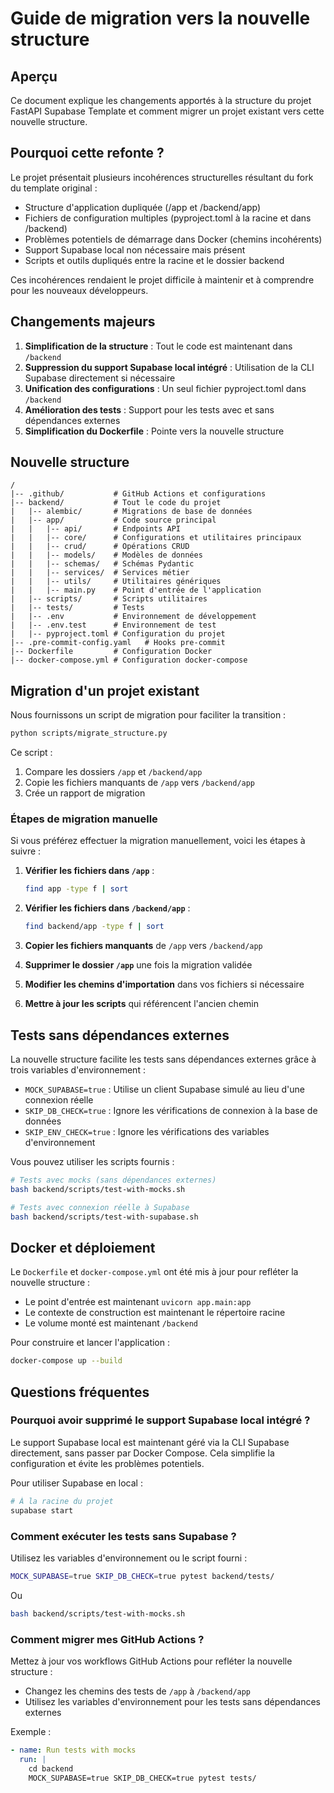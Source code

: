# Guide de migration vers la nouvelle structure

## Aperçu

Ce document explique les changements apportés à la structure du projet FastAPI Supabase Template et comment migrer un projet existant vers cette nouvelle structure.

## Pourquoi cette refonte ?

Le projet présentait plusieurs incohérences structurelles résultant du fork du template original :

- Structure d'application dupliquée (/app et /backend/app)
- Fichiers de configuration multiples (pyproject.toml à la racine et dans /backend)
- Problèmes potentiels de démarrage dans Docker (chemins incohérents)
- Support Supabase local non nécessaire mais présent
- Scripts et outils dupliqués entre la racine et le dossier backend

Ces incohérences rendaient le projet difficile à maintenir et à comprendre pour les nouveaux développeurs.

## Changements majeurs

1. **Simplification de la structure** : Tout le code est maintenant dans `/backend`
2. **Suppression du support Supabase local intégré** : Utilisation de la CLI Supabase directement si nécessaire
3. **Unification des configurations** : Un seul fichier pyproject.toml dans `/backend`
4. **Amélioration des tests** : Support pour les tests avec et sans dépendances externes
5. **Simplification du Dockerfile** : Pointe vers la nouvelle structure

## Nouvelle structure

```
/
|-- .github/           # GitHub Actions et configurations
|-- backend/           # Tout le code du projet
|   |-- alembic/       # Migrations de base de données
|   |-- app/           # Code source principal
|   |   |-- api/       # Endpoints API
|   |   |-- core/      # Configurations et utilitaires principaux
|   |   |-- crud/      # Opérations CRUD
|   |   |-- models/    # Modèles de données
|   |   |-- schemas/   # Schémas Pydantic
|   |   |-- services/  # Services métier
|   |   |-- utils/     # Utilitaires génériques
|   |   |-- main.py    # Point d'entrée de l'application
|   |-- scripts/       # Scripts utilitaires
|   |-- tests/         # Tests
|   |-- .env           # Environnement de développement
|   |-- .env.test      # Environnement de test
|   |-- pyproject.toml # Configuration du projet
|-- .pre-commit-config.yaml   # Hooks pre-commit
|-- Dockerfile         # Configuration Docker
|-- docker-compose.yml # Configuration docker-compose
```

## Migration d'un projet existant

Nous fournissons un script de migration pour faciliter la transition :

```bash
python scripts/migrate_structure.py
```

Ce script :
1. Compare les dossiers `/app` et `/backend/app`
2. Copie les fichiers manquants de `/app` vers `/backend/app`
3. Crée un rapport de migration

### Étapes de migration manuelle

Si vous préférez effectuer la migration manuellement, voici les étapes à suivre :

1. **Vérifier les fichiers dans `/app`** :
   ```bash
   find app -type f | sort
   ```

2. **Vérifier les fichiers dans `/backend/app`** :
   ```bash
   find backend/app -type f | sort
   ```

3. **Copier les fichiers manquants** de `/app` vers `/backend/app`

4. **Supprimer le dossier `/app`** une fois la migration validée

5. **Modifier les chemins d'importation** dans vos fichiers si nécessaire

6. **Mettre à jour les scripts** qui référencent l'ancien chemin

## Tests sans dépendances externes

La nouvelle structure facilite les tests sans dépendances externes grâce à trois variables d'environnement :

- `MOCK_SUPABASE=true` : Utilise un client Supabase simulé au lieu d'une connexion réelle
- `SKIP_DB_CHECK=true` : Ignore les vérifications de connexion à la base de données
- `SKIP_ENV_CHECK=true` : Ignore les vérifications des variables d'environnement

Vous pouvez utiliser les scripts fournis :

```bash
# Tests avec mocks (sans dépendances externes)
bash backend/scripts/test-with-mocks.sh

# Tests avec connexion réelle à Supabase
bash backend/scripts/test-with-supabase.sh
```

## Docker et déploiement

Le `Dockerfile` et `docker-compose.yml` ont été mis à jour pour refléter la nouvelle structure :

- Le point d'entrée est maintenant `uvicorn app.main:app`
- Le contexte de construction est maintenant le répertoire racine
- Le volume monté est maintenant `/backend`

Pour construire et lancer l'application :

```bash
docker-compose up --build
```

## Questions fréquentes

### Pourquoi avoir supprimé le support Supabase local intégré ?

Le support Supabase local est maintenant géré via la CLI Supabase directement, sans passer par Docker Compose. Cela simplifie la configuration et évite les problèmes potentiels.

Pour utiliser Supabase en local :

```bash
# À la racine du projet
supabase start
```

### Comment exécuter les tests sans Supabase ?

Utilisez les variables d'environnement ou le script fourni :

```bash
MOCK_SUPABASE=true SKIP_DB_CHECK=true pytest backend/tests/
```

Ou

```bash
bash backend/scripts/test-with-mocks.sh
```

### Comment migrer mes GitHub Actions ?

Mettez à jour vos workflows GitHub Actions pour refléter la nouvelle structure :

- Changez les chemins des tests de `/app` à `/backend/app`
- Utilisez les variables d'environnement pour les tests sans dépendances externes

Exemple :

```yaml
- name: Run tests with mocks
  run: |
    cd backend
    MOCK_SUPABASE=true SKIP_DB_CHECK=true pytest tests/
```
